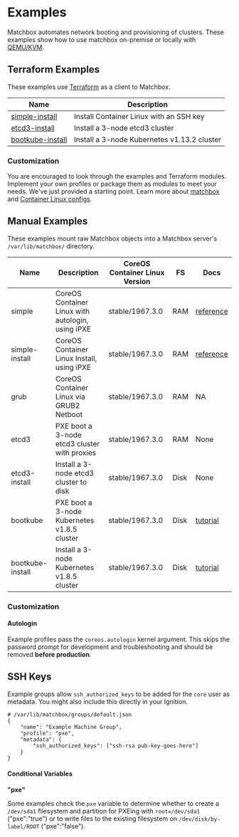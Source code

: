 # Examples

Matchbox automates network booting and provisioning of clusters. These examples show how to use matchbox on-premise or locally with [QEMU/KVM](scripts/README.md#libvirt).

## Terraform Examples

These examples use [Terraform](https://www.terraform.io/intro/) as a client to Matchbox.

| Name                          | Description                   |
|-------------------------------|-------------------------------|
| [simple-install](terraform/simple-install/) | Install Container Linux with an SSH key |
| [etcd3-install](terraform/etcd3-install/) | Install a 3-node etcd3 cluster |
| [bootkube-install](terraform/bootkube-install/) | Install a 3-node Kubernetes v1.13.2 cluster |

### Customization

You are encouraged to look through the examples and Terraform modules. Implement your own profiles or package them as modules to meet your needs. We've just provided a starting point. Learn more about [matchbox](../Documentation/matchbox.md) and [Container Linux configs](../Documentation/container-linux-config.md).

## Manual Examples

These examples mount raw Matchbox objects into a Matchbox server's `/var/lib/matchbox/` directory.

| Name       | Description | CoreOS Container Linux Version | FS | Docs |
|------------|-------------|----------------|----|-----------|
| simple | CoreOS Container Linux with autologin, using iPXE | stable/1967.3.0 | RAM | [reference](https://coreos.com/os/docs/latest/booting-with-ipxe.html) |
| simple-install | CoreOS Container Linux Install, using iPXE | stable/1967.3.0 | RAM | [reference](https://coreos.com/os/docs/latest/booting-with-ipxe.html) |
| grub | CoreOS Container Linux via GRUB2 Netboot | stable/1967.3.0 | RAM | NA |
| etcd3 | PXE boot a 3-node etcd3 cluster with proxies | stable/1967.3.0 | RAM | None |
| etcd3-install | Install a 3-node etcd3 cluster to disk | stable/1967.3.0 | Disk | None |
| bootkube | PXE boot a 3-node Kubernetes v1.8.5 cluster | stable/1967.3.0 | Disk | [tutorial](../Documentation/bootkube.md) |
| bootkube-install | Install a 3-node Kubernetes v1.8.5 cluster | stable/1967.3.0 | Disk | [tutorial](../Documentation/bootkube.md) |

### Customization

#### Autologin

Example profiles pass the `coreos.autologin` kernel argument. This skips the password prompt for development and troubleshooting and should be removed **before production**.

## SSH Keys

Example groups allow `ssh_authorized_keys` to be added for the `core` user as metadata. You might also include this directly in your Ignition.

    # /var/lib/matchbox/groups/default.json
    {
        "name": "Example Machine Group",
        "profile": "pxe",
        "metadata": {
            "ssh_authorized_keys": ["ssh-rsa pub-key-goes-here"]
        }
    }

#### Conditional Variables

**"pxe"**

Some examples check the `pxe` variable to determine whether to create a `/dev/sda1` filesystem and partition for PXEing with `root=/dev/sda1` ("pxe":"true") or to write files to the existing filesystem on `/dev/disk/by-label/ROOT` ("pxe":"false").
